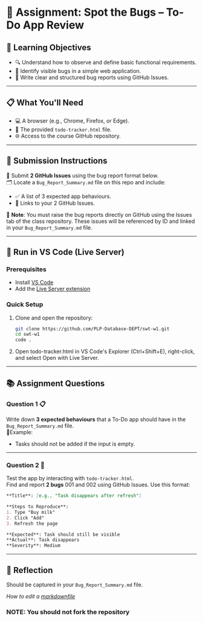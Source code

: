 # 📝 Assignment: Spot the Bugs – To-Do App Review

## 🎯 **Learning Objectives**
* 🔍 Understand how to observe and define basic functional requirements.
* 🐞 Identify visible bugs in a simple web application.
* 📝 Write clear and structured bug reports using GitHub Issues.

---

## 📋 **What You'll Need**
* 💻 A browser (e.g., Chrome, Firefox, or Edge).
* 📂 The provided `todo-tracker.html` file.
* 🌐 Access to the course GitHub repository.

---

## 📝 **Submission Instructions**  
📂 Submit **2 GitHub Issues** using the bug report format below.  
🗂️ Locate a `Bug_Report_Summary.md` file on this repo and include:
* ✅ A list of 3 expected app behaviours.
* 🔗 Links to your 2 GitHub Issues.

🚨 **Note**: You must raise the bug reports directly on GitHub using the Issues tab of the class repository. These issues will be referenced by ID and linked in your `Bug_Report_Summary.md` file.

---
## 🚀 Run in VS Code (Live Server)

### **Prerequisites**
- Install [VS Code](https://code.visualstudio.com/download)
- Add the [Live Server extension](https://marketplace.visualstudio.com/items?itemName=ritwickdey.LiveServer)

### **Quick Setup**
1. Clone and open the repository:
   ```bash
   git clone https://github.com/PLP-Database-DEPT/swt-w1.git
   cd swt-w1
   code .

2. Open todo-tracker.html in VS Code's Explorer (Ctrl+Shift+E), right-click, and select Open with Live Server.
---
## 📚 **Assignment Questions**

### Question 1 📋  
Write down **3 expected behaviours** that a To-Do app should have in the `Bug_Report_Summary.md` file.  
📌Example:
* Tasks should not be added if the input is empty.

---

### Question 2 🐛  
Test the app by interacting with `todo-tracker.html`.  
Find and report **2 bugs** 001 and 002 using GitHub Issues. Use this format:

```markdown
**Title**: [e.g., "Task disappears after refresh"]

**Steps to Reproduce**:
1. Type "Buy milk"
2. Click "Add"
3. Refresh the page

**Expected**: Task should still be visible  
**Actual**: Task disappears  
**Severity**: Medium
```
---

## 💭 Reflection  
Should be captured in your `Bug_Report_Summary.md` file.

*How to edit a [markdownfile](https://www.markdownguide.org/basic-syntax/#headings)*

###  NOTE: You should not fork the repository
